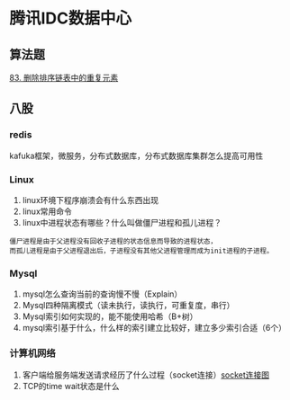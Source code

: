 # 腾讯IDC数据中心

## 算法题

[83. 删除排序链表中的重复元素](https://leetcode.cn/problems/remove-duplicates-from-sorted-list/)

## 八股

### redis

kafuka框架，微服务，分布式数据库，分布式数据库集群怎么提高可用性

### Linux

1. linux环境下程序崩溃会有什么东西出现
2. linux常用命令
3. linux中进程状态有哪些？什么叫做僵尸进程和孤儿进程？

```
僵尸进程是由于父进程没有回收子进程的状态信息而导致的进程状态，
而孤儿进程是由于父进程退出后，子进程没有其他父进程管理而成为init进程的子进程。
```

### Mysql

1. mysql怎么查询当前的查询慢不慢（Explain）
2. Mysql四种隔离模式（读未执行，读执行，可重复度，串行）
3. Mysql索引如何实现的，能不能使用哈希（B+树）
4. mysql索引基于什么，什么样的索引建立比较好，建立多少索引合适（6个）

### 计算机网络

1. 客户端给服务端发送请求经历了什么过程（socket连接）[socket连接图](https://cdn.xiaolincoding.com//mysql/other/format,png-20230309230545997.png)
2. TCP的time wait状态是什么
